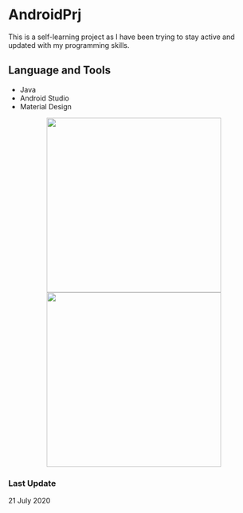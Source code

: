 # AndroidPrj
This is a self-learning project as I have been trying to stay active and updated with my programming skills.
## Language and Tools
- Java
- Android Studio
- Material Design


<p align="center">
  <img src="https://i.ibb.co/7vnVSxz/Screen-Shot-2020-07-21-at-6-43-11-pm.png" width="350" title="">
  <img src="https://i.ibb.co/9gkpH9d/Screen-Shot-2020-07-21-at-6-43-33-pm.png" width="350" alt="">
</p>

### Last Update
21 July 2020
